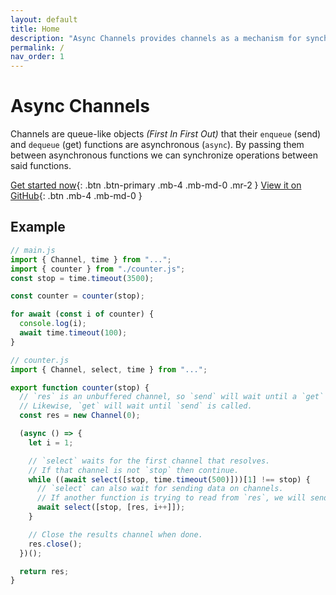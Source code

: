 ```yaml
---
layout: default
title: Home
description: "Async Channels provides channels as a mechanism for synchronizing asynchronous functions."
permalink: /
nav_order: 1
---
```


# Async Channels

Channels are queue-like objects _(First In First Out)_ that their `enqueue`
(send) and `dequeue` (get) functions are asynchronous (`async`). By passing them
between asynchronous functions we can synchronize operations between said
functions.

[Get started now](#getting-started){: .btn .btn-primary .mb-4 .mb-md-0 .mr-2 }
[View it on GitHub](https://github.com/Eyal-Shalev/async_channels){: .btn .mb-4
.mb-md-0 }

## Example

```js
// main.js
import { Channel, time } from "...";
import { counter } from "./counter.js";
const stop = time.timeout(3500);

const counter = counter(stop);

for await (const i of counter) {
  console.log(i);
  await time.timeout(100);
}

// counter.js
import { Channel, select, time } from "...";

export function counter(stop) {
  // `res` is an unbuffered channel, so `send` will wait until a `get` is called on `res`.
  // Likewise, `get` will wait until `send` is called.
  const res = new Channel(0);

  (async () => {
    let i = 1;

    // `select` waits for the first channel that resolves.
    // If that channel is not `stop` then continue.
    while ((await select([stop, time.timeout(500)]))[1] !== stop) {
      // `select` can also wait for sending data on channels.
      // If another function is trying to read from `res`, we will send `i++` to it.
      await select([stop, [res, i++]]);
    }

    // Close the results channel when done.
    res.close();
  })();

  return res;
}
```
